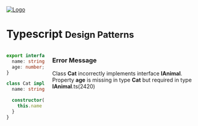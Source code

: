 <head>
 
  <link 
    href="https://fonts.googleapis.com/css?family=Fira+Mono:500&display=swap" 
    rel="stylesheet">
    <script src="https://code.jquery.com/jquery-3.5.1.min.js" integrity="sha256-9/aliU8dGd2tb6OSsuzixeV4y/faTqgFtohetphbbj0=" crossorigin="anonymous"></script>
<style> 
body ::selection {
  /*highlighting*/
  background: transparent;
  text-shadow: 
    1px  0px 1px ,
    0px  1px 1px ,
    -1px  0px 1px ,
    0px -1px 1px ,
    0px  1px black ,
    1px  0px black ,
    -1px  0px black ,
    0px -1px black ;
  text-outline: black;  
}

</style>
</head>    
<div id="stack-container">
  <a href=""><img src="" alt="Logo"></a>
</div>

#  <span class="react">Typescript</span> <small class="Teal">Design Patterns</small>

<div class="columns">
  <div class="column">
  
``` ts
export interface IAnimal {
  name: string;
  age: number;
}

class Cat implements IAnimal {
  name: string;

  constructor(name: string) {
    this.name = name;
  }
}
```
</div>

<div class="column">

### Error Message
Class **Cat** incorrectly implements interface **IAnimal**.
  Property **age** is missing in type **Cat** but required in type **IAnimal**.ts(2420)

</div>
</div>

